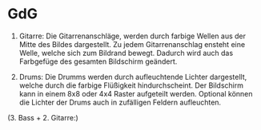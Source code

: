 # GdG

1. Gitarre:
	Die Gitarrenanschläge, werden durch farbige Wellen aus der Mitte des Bildes dargestellt. Zu jedem Gitarrenanschlag ensteht eine Welle,
	welche sich zum Bildrand bewegt. Dadurch wird auch das Farbgefüge des gesamten Bildschirm geändert.

2. Drums: 
	Die Drumms werden durch aufleuchtende Lichter dargestellt, welche durch die farbige Flüßigkeit hindurchscheint. Der Bildschirm kann in einem
	8x8 oder 4x4 Raster aufgeteilt werden. Optional können die Lichter der Drums auch in zufälligen Feldern aufleuchten.
	

(3. Bass + 2. Gitarre:)
	
